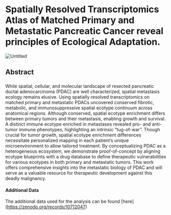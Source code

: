 # Spatially Resolved Transcriptomics Atlas of Matched Primary and Metastatic Pancreatic Cancer reveal principles of Ecological Adaptation.

![Untitled](https://github.com/Masood-Lab/PDAC_Mets/assets/154272206/8b06c1ce-94c6-4790-9cba-7cd5e08dac38)


## Abstract
###
While spatial, cellular, and molecular landscape of resected pancreatic ductal adenocarcinoma (PDAC) are well characterized, spatial metastasis ecology remains elusive. Using spatially resolved transcriptomics on matched primary and metastatic PDACs uncovered conserved fibrotic, metabolic, and immunosuppressive spatial ecotype continuum across anatomical regions. Although conserved, spatial ecotype enrichment differs between primary tumors and their metastasis, enabling growth and survival. A distinct immune ecotype enriched in metastases revealed pro- and anti-tumor immune phenotypes, highlighting an intrinsic “tug-of-war”. Though crucial for tumor growth, spatial ecotype enrichment differences necessitate personalized mapping in each patient’s unique microenvironment to allow tailored treatment. By conceptualizing PDAC as a heterogeneous ecosystem, we demonstrate proof-of-concept by aligning ecotype blueprints with a drug database to define therapeutic vulnerabilities for various ecotypes in both primary and metastatic tumors.  This work offers comprehensive insights into the metastatic biology of PDAC and will serve as a valuable resource for therapeutic development against this deadly malignancy. 

#### Additional Data
The additional data used for the analysis can be found [here] (https://zenodo.org/records/10712047)
